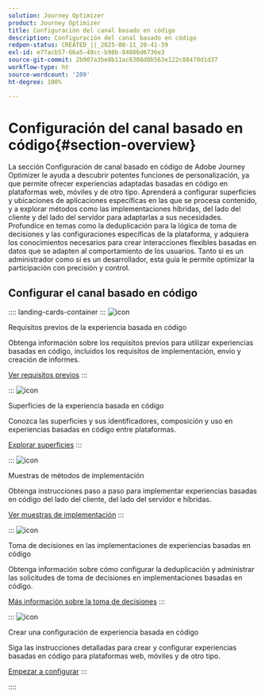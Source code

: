 ```yaml
---
solution: Journey Optimizer
product: Journey Optimizer
title: Configuración del canal basado en código
description: Configuración del canal basado en código
redpen-status: CREATED_||_2025-08-11_20-41-39
exl-id: e77acb57-66a5-49cc-b98b-84886d6736e3
source-git-commit: 2b907a3be8b11ac6308d0b563e122c88478d1d37
workflow-type: ht
source-wordcount: '209'
ht-degree: 100%

---
```


# Configuración del canal basado en código{#section-overview}

La sección Configuración de canal basado en código de Adobe Journey Optimizer le ayuda a descubrir potentes funciones de personalización, ya que permite ofrecer experiencias adaptadas basadas en código en plataformas web, móviles y de otro tipo. Aprenderá a configurar superficies y ubicaciones de aplicaciones específicas en las que se procesa contenido, y a explorar métodos como las implementaciones híbridas, del lado del cliente y del lado del servidor para adaptarlas a sus necesidades. Profundice en temas como la deduplicación para la lógica de toma de decisiones y las configuraciones específicas de la plataforma, y adquiera los conocimientos necesarios para crear interacciones flexibles basadas en datos que se adapten al comportamiento de los usuarios. Tanto si es un administrador como si es un desarrollador, esta guía le permite optimizar la participación con precisión y control.

## Configurar el canal basado en código

:::: landing-cards-container
:::
![icon](https://cdn.experienceleague.adobe.com/icons/list-check.svg)

Requisitos previos de la experiencia basada en código

Obtenga información sobre los requisitos previos para utilizar experiencias basadas en código, incluidos los requisitos de implementación, envío y creación de informes.

[Ver requisitos previos](../using/code-based/code-based-prerequisites.md)
:::

:::
![icon](https://cdn.experienceleague.adobe.com/icons/puzzle-piece.svg)

Superficies de la experiencia basada en código

Conozca las superficies y sus identificadores, composición y uso en experiencias basadas en código entre plataformas.

[Explorar superficies](../using/code-based/code-based-surface.md)
:::

:::
![icon](https://cdn.experienceleague.adobe.com/icons/code-branch.svg)

Muestras de métodos de implementación

Obtenga instrucciones paso a paso para implementar experiencias basadas en código del lado del cliente, del lado del servidor e híbridas.

[Ver muestras de implementación](../using/code-based/code-based-implementation-samples.md)
:::

:::
![icon](https://cdn.experienceleague.adobe.com/icons/bullseye.svg)

Toma de decisiones en las implementaciones de experiencias basadas en código

Obtenga información sobre cómo configurar la deduplicación y administrar las solicitudes de toma de decisiones en implementaciones basadas en código.

[Más información sobre la toma de decisiones](../using/code-based/code-based-decisioning-implementations.md)
:::

:::
![icon](https://cdn.experienceleague.adobe.com/icons/gear.svg)

Crear una configuración de experiencia basada en código

Siga las instrucciones detalladas para crear y configurar experiencias basadas en código para plataformas web, móviles y de otro tipo.

[Empezar a configurar](../using/code-based/code-based-configuration.md)
:::

::::
